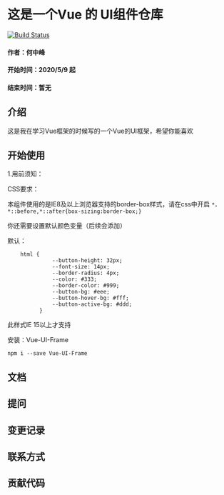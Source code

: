 # 这是一个Vue 的 UI组件仓库
[![Build Status](https://travis-ci.org/1446450047/Vue-UI-Frame.svg?branch=master)](https://travis-ci.org/1446450047/Vue-UI-Frame)
#### 作者：何中峰
#### 开始时间：2020/5/9 起
#### 结束时间：暂无


## 介绍
这是我在学习Vue框架的时候写的一个Vue的UI框架，希望你能喜欢
## 开始使用

1.用前须知：

CSS要求：
    
本组件使用的是IE8及以上浏览器支持的border-box样式，请在css中开启
    ```*，*::before,*::after{box-sizing:border-box;}```
    
你还需要设置默认颜色变量（后续会添加）
    
 默认：
  ```
      html {
                --button-height: 32px;
                --font-size: 14px;
                --border-radius: 4px;
                --color: #333;
                --border-color: #999;
                --button-bg: #eee;
                --button-hover-bg: #fff;
                --button-active-bg: #ddd;
            }
 ```
此样式IE 15以上才支持

安装：Vue-UI-Frame
```$xslt
npm i --save Vue-UI-Frame
```

## 文档

## 提问

## 变更记录

## 联系方式

## 贡献代码
